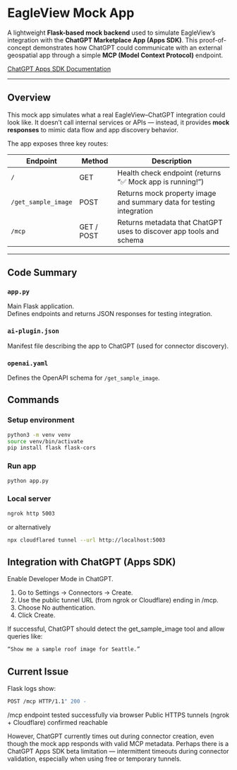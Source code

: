 # EagleView Mock App

A lightweight **Flask-based mock backend** used to simulate EagleView’s integration with the **ChatGPT Marketplace App (Apps SDK)**. This proof-of-concept demonstrates how ChatGPT could communicate with an external geospatial app through a simple **MCP (Model Context Protocol)** endpoint.

[ChatGPT Apps SDK Documentation](https://developers.openai.com/apps-sdk)

---

## Overview

This mock app simulates what a real EagleView–ChatGPT integration could look like. It doesn’t call internal services or APIs — instead, it provides **mock responses** to mimic data flow and app discovery behavior.

The app exposes three key routes:

| Endpoint | Method | Description |
|-----------|---------|-------------|
| `/` | GET | Health check endpoint (returns “✅ Mock app is running!”) |
| `/get_sample_image` | POST | Returns mock property image and summary data for testing integration |
| `/mcp` | GET / POST | Returns metadata that ChatGPT uses to discover app tools and schema |

---

## Code Summary

### `app.py`
Main Flask application.  
Defines endpoints and returns JSON responses for testing integration. 

### `ai-plugin.json`
Manifest file describing the app to ChatGPT (used for connector discovery).

### `openai.yaml`
Defines the OpenAPI schema for `/get_sample_image`.

## Commands

### Setup environment
```bash
python3 -m venv venv
source venv/bin/activate
pip install flask flask-cors
```

### Run app 
```bash
python app.py
```

### Local server
``` bash
ngrok http 5003
```
or alternatively
``` bash
npx cloudflared tunnel --url http://localhost:5003
```

## Integration with ChatGPT (Apps SDK)

Enable Developer Mode in ChatGPT.
1. Go to Settings → Connectors → Create.
2. Use the public tunnel URL (from ngrok or Cloudflare) ending in /mcp.
3. Choose No authentication.
4. Click Create.

If successful, ChatGPT should detect the get_sample_image tool and allow queries like:
```bash
“Show me a sample roof image for Seattle.”
```

## Current Issue

Flask logs show:
``` bash
POST /mcp HTTP/1.1" 200 -
```
/mcp endpoint tested successfully via browser
Public HTTPS tunnels (ngrok + Cloudflare) confirmed reachable

However, ChatGPT currently times out during connector creation, even though the mock app responds with valid MCP metadata. Perhaps there is a ChatGPT Apps SDK beta limitation — intermittent timeouts during connector validation, especially when using free or temporary tunnels.
